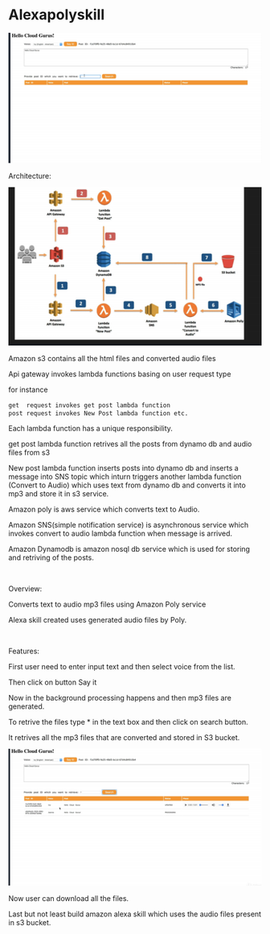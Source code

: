 # Alexapolyskill

![alt text](https://github.com/RepakaRamateja/Alexapolyskill/blob/master/images/overview.png)




Architecture:

![alt text](https://github.com/RepakaRamateja/Alexapolyskill/blob/master/images/Architecure.png)


Amazon s3 contains all the html files and converted audio files

Api gateway invokes lambda functions basing on user request type 

for instance 

    get  request invokes get post lambda function
    post request invokes New Post lambda function etc.


Each lambda function has a unique responsibility.

get post lambda function retrives all the posts from dynamo db and audio files from s3

New post lambda function inserts posts into dynamo db and inserts a message into SNS topic which inturn triggers another lambda function
(Convert to Audio) which uses text from dynamo db and converts it into mp3 and store it in s3 service.

Amazon poly is aws service which converts text to Audio.

Amazon SNS(simple notification service) is asynchronous service which invokes convert to audio lambda function when message is arrived.

Amazon Dynamodb is amazon nosql db service which is used for storing  and retriving of the posts.

</br>

Overview:

Converts text to audio mp3 files using Amazon Poly service

Alexa skill created uses generated audio files by Poly.


</br>

Features:

  First user need to enter input text and then select voice from the list.

  Then click on button Say it

  Now in the background processing happens and then mp3 files are generated.

  To retrive the files type * in the text box and then click on search button.

  It retrives all the mp3 files that are converted and stored in S3 bucket.


![alt text](https://github.com/RepakaRamateja/Alexapolyskill/blob/master/images/files.png)


  Now user can download all the files.

  Last but not least build  amazon alexa skill which uses the audio files present in s3 bucket. 

  

  




